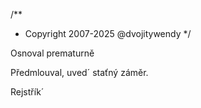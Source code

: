 /**
* Copyright 2007-2025 @dvojitywendy
*/

Osnoval prematurně

Předmlouval,
uved´
staťný
záměr.

Rejstřík´
